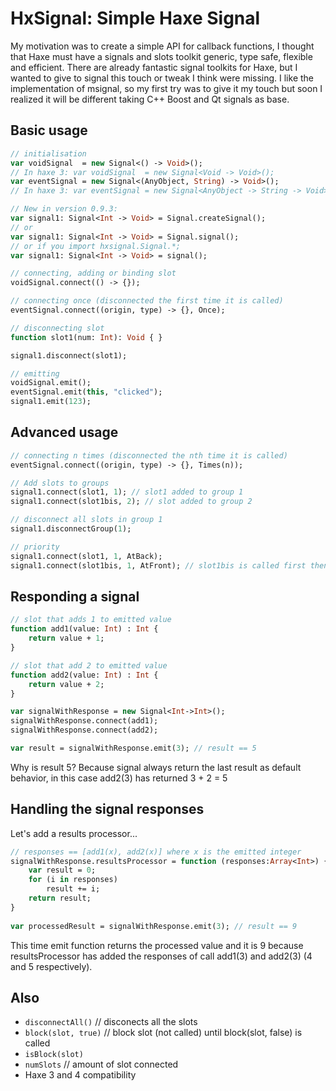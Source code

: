 HxSignal: Simple Haxe Signal
========

My motivation was to create a simple API for callback functions, I thought that Haxe must have a signals and slots toolkit generic, type safe, flexible and efficient. There are already fantastic signal toolkits for Haxe, but I wanted to give to signal this touch or tweak I think were missing. I like the implementation of msignal, so my first try was to give it my touch but soon I realized it will be different taking C++ Boost and Qt signals as base.

Basic usage
-----------
```haxe
// initialisation
var voidSignal  = new Signal<() -> Void>();
// In haxe 3: var voidSignal  = new Signal<Void -> Void>();
var eventSignal = new Signal<(AnyObject, String) -> Void>();
// In haxe 3: var eventSignal = new Signal<AnyObject -> String -> Void>();

// New in version 0.9.3:
var signal1: Signal<Int -> Void> = Signal.createSignal();
// or
var signal1: Signal<Int -> Void> = Signal.signal();
// or if you import hxsignal.Signal.*;
var signal1: Signal<Int -> Void> = signal();

// connecting, adding or binding slot
voidSignal.connect(() -> {});

// connecting once (disconnected the first time it is called)
eventSignal.connect((origin, type) -> {}, Once);

// disconnecting slot
function slot1(num: Int): Void { }

signal1.disconnect(slot1);

// emitting
voidSignal.emit();
eventSignal.emit(this, "clicked");
signal1.emit(123);
```

Advanced usage
--------------
```haxe 
// connecting n times (disconnected the nth time it is called)
eventSignal.connect((origin, type) -> {}, Times(n));

// Add slots to groups
signal1.connect(slot1, 1); // slot1 added to group 1
signal1.connect(slot1bis, 2); // slot added to group 2

// disconnect all slots in group 1
signal1.disconnectGroup(1);

// priority
signal1.connect(slot1, 1, AtBack);
signal1.connect(slot1bis, 1, AtFront); // slot1bis is called first then slot1
```

Responding a signal
-------------------
```haxe
// slot that adds 1 to emitted value
function add1(value: Int) : Int {
	return value + 1;
}

// slot that add 2 to emitted value
function add2(value: Int) : Int {
	return value + 2;
}

var signalWithResponse = new Signal<Int->Int>();
signalWithResponse.connect(add1);
signalWithResponse.connect(add2);

var result = signalWithResponse.emit(3); // result == 5
```
Why is result 5? Because signal always return the last result as default behavior, in this case add2(3) has returned 3 + 2 = 5

Handling the signal responses
-----------------------------
Let's add a results processor...
```haxe
// responses == [add1(x), add2(x)] where x is the emitted integer
signalWithResponse.resultsProcessor = function (responses:Array<Int>) {
	var result = 0;
	for (i in responses)
		result += i;
	return result;
}
  
var processedResult = signalWithResponse.emit(3); // result == 9
```
This time emit function returns the processed value and it is 9 because resultsProcessor has added the responses of call add1(3) and add2(3) (4 and 5 respectively). 


Also
----
- `disconnectAll()` // disconects all the slots
- `block(slot, true)` // block slot (not called) until block(slot, false) is called
- `isBlock(slot)`
- `numSlots` // amount of slot connected
- Haxe 3 and 4 compatibility
